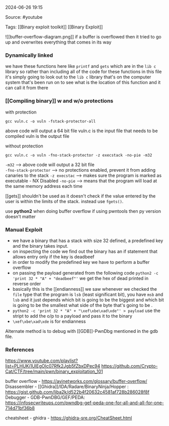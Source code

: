 
2024-06-26 19:15

Source: #youtube 

Tags: [[Binary exploit toolkit]] [[Binary Exploit]]

![[buffer-overflow-diagram.png]]
if a buffer is overflowed then it tried to go up and overwrites everything that comes in its way
### Dynamically linked 

we have these functions here like `printf` and `gets` which are in the `lib c` library so rather than including all of the code for these functions in this file it's simply going to look out to the `lib c` library that's on the computer system that's been run on to see what is the location of this function and it can call it from there
### [[Compiling binary]] w and w/o protections

with protection 
```
gcc vuln.c -o vuln -fstack-protector-all
```
above code will output a 64 bit file 
vuln.c is the input file that needs to be compiled 
vuln is the output file 

without protection
```
gcc vuln.c -o vuln -fno-stack-protector -z execstack -no-pie -m32
```
`-m32` --> above code will output a 32 bit file  
`-fno-stack-protector` --> no protections enabled, prevent it from adding canaries to the stack
`-z execstac` --> makes sure the program is marked as executable - NX Disabled 
`-no-pie` --> means that the program will load at the same memory address each time

[[gets]] shouldn't be used as it doesn't check if the value entered by the user is within the limits of the stack. instead use `fgets()`. 

use **python2** when doing buffer overflow if using pwntools then py version doesn't matter
### Manual Exploit 

- we have a binary that has a stack with size 32 defined, a predefined key and the binary takes input. 
- on inspecting the code we find out the binary has an if statement that allows entry only if the key is deadbeef
- in order to modify the predefined key we have to perform a buffer overflow 
- on passing the payload generated from the following code `python2 -c 'print 32 * "A" + "deadbeef"'` we get the hex of dead printed in reverse order
- basically this is the [[endianness]] we saw whenever we checked the `file` type that the program is `lsb` (least significant bit), you have `msb` and `lsb` and it just depends which bit is going to be the biggest and which bit is going to be the smallest what side of the byte that's going to be .
- `python2 -c 'print 32 * "A" + "\xef\xbe\xad\xde"' > payload` use the stript to add the o/p to a payload and pass it to the binary    
- `\xef\xbe\xad\xde` is for endianness 

Alternate method is to debug with [[GDB]]-PwnDbg mentioned in the gdb file.




### References
https://www.youtube.com/playlist?list=PLHUKi1UlEgOIc07Rfk2Jgb5fZbxDPec94
https://github.com/Crypto-Cat/CTF/tree/main/pwn/binary_exploitation_101

buffer overflow - https://avinetworks.com/glossary/buffer-overflow/
Disassembler - [[Ghidra]]/IDA/Radare/BinaryNinja/Hopper : https://gist.github.com/liba2k/d522b4f20632c4581af728b286028f8f
Debugger - GDB-PwnDBG/GEF/PEDA: https://infosecwriteups.com/pwndbg-gef-peda-one-for-all-and-all-for-one-714d71bf36b8

cheatsheet - 
ghidra - https://ghidra-sre.org/CheatSheet.html

